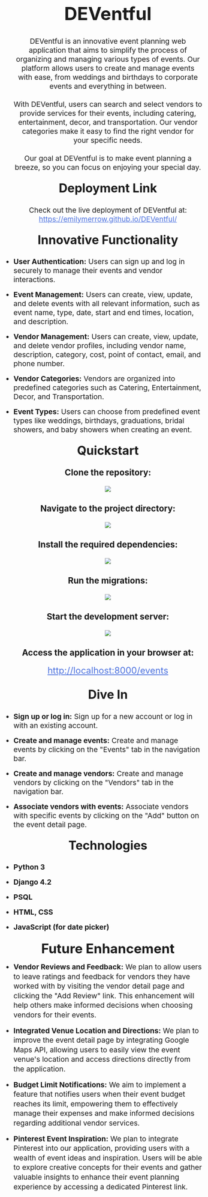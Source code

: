 <h1 align="center" style="font-size: 48px;">DEVentful</h1>

<div align="center">
  <p style="font-size: 1.2rem; line-height: 1.5rem; margin-top: 1.5rem;">
    DEVentful is an innovative event planning web application that aims to simplify the process of organizing and managing various types of events. Our platform allows users to create and manage events with ease, from weddings and birthdays to corporate events and everything in between.
  </p>
  <p style="font-size: 1.2rem; line-height: 1.5rem; margin-top: 1.5rem;">
    With DEVentful, users can search and select vendors to provide services for their events, including catering, entertainment, decor, and transportation. Our vendor categories make it easy to find the right vendor for your specific needs.
  </p>

  
  <p style="font-size: 1.2rem; line-height: 1.5rem; margin-top: 1.5rem;">
    Our goal at DEVentful is to make event planning a breeze, so you can focus on enjoying your special day.
  </p>
</div>


<div align="center">
  <h2 style="font-size: 2rem; margin-top: 1.5rem;">Deployment Link</h2>
  <p style="font-size: 1.2rem; line-height: 1.5rem;">
    Check out the live deployment of DEVentful at:<br>
    <a href="https://emilymerrow.github.io/DEVentful/" style="color: #4E73DF;">https://emilymerrow.github.io/DEVentful/</a>
  </p>
  <h2 style="font-size: 2rem; margin-top: 1.5rem;">Innovative Functionality</h2>
</div>
<div>
  <ul style="font-size: 1.2rem; line-height: 1.5rem; list-style-type: disc; margin: 0; padding: 0;">
    <li style="margin-bottom: 1rem;"><strong>User Authentication:</strong> Users can sign up and log in securely to manage their events and vendor interactions.</li>
    <li style="margin-bottom: 1rem;"><strong>Event Management:</strong> Users can create, view, update, and delete events with all relevant information, such as event name, type, date, start and end times, location, and description.</li>
    <li style="margin-bottom: 1rem;"><strong>Vendor Management:</strong> Users can create, view, update, and delete vendor profiles, including vendor name, description, category, cost, point of contact, email, and phone number.</li>
    <li style="margin-bottom: 1rem;"><strong>Vendor Categories:</strong> Vendors are organized into predefined categories such as Catering, Entertainment, Decor, and Transportation.</li>
    <li style="margin-bottom: 1rem;"><strong>Event Types:</strong> Users can choose from predefined event types like weddings, birthdays, graduations, bridal showers, and baby showers when creating an event.</li>
  </ul>
</div>

<div align="center">
  <h2 style="font-size: 2rem; margin-top: 1.5rem;">Quickstart</h2>
</div>
<div style="font-size: 1.2rem; line-height: 1.5rem; margin: 0; padding: 0;">
  <div style="margin-bottom: 2rem; text-align: center;">
    <strong style="font-size: 1.4rem;">Clone the repository:</strong>
    <br><br>
    <img src="https://i.imgur.com/7DvlwqB.png"/>
  </div>
  <div style="margin-bottom: 2rem; text-align: center;">
    <strong style="font-size: 1.4rem;">Navigate to the project directory:</strong>
    <br><br>
    <img src="https://i.imgur.com/99WOXh8.png"/>
  </div>
  <div style="margin-bottom: 2rem; text-align: center;">
    <strong style="font-size: 1.4rem;">Install the required dependencies:</strong>
    <br><br>
    <img src="https://i.imgur.com/gdwmUC3.png"/>
  </div>
  <div style="margin-bottom: 2rem; text-align: center;">
    <strong style="font-size: 1.4rem;">Run the migrations:</strong>
    <br><br>
    <img src="https://i.imgur.com/JmdUZx3.png"/>
  </div>
  <div style="margin-bottom: 2rem; text-align: center;">
    <strong style="font-size: 1.4rem;">Start the development server:</strong>
    <br><br>
    <img src="https://i.imgur.com/O7sliEp.png"/>
  </div>
  <div style="margin-bottom: 2rem; text-align: center;">
    <strong style="font-size: 1.4rem;">Access the application in your browser at:</strong>
    <br><br>
   <a href="http://localhost:8000/events" style="font-size: 1.5rem; margin-top: 0.5rem; text-decoration: underline; color: #4E73DF;">http://localhost:8000/events</a>
  </div>
</div>

<div align="center">
  <h2 style="font-size: 2rem; margin-top: 1.5rem;">Dive In</h2>
</div>
<div>
  <ul style="font-size: 1.2rem; line-height: 1.5rem; list-style-type: disc; margin: 0; padding: 0;">
    <li style="margin-bottom: 1rem;"><strong>Sign up or log in:</strong> Sign up for a new account or log in with an existing account.</li>
    <li style="margin-bottom: 1rem;"><strong>Create and manage events:</strong> Create and manage events by clicking on the "Events" tab in the navigation bar.</li>
    <li style="margin-bottom: 1rem;"><strong>Create and manage vendors:</strong> Create and manage vendors by clicking on the "Vendors" tab in the navigation bar.</li>
    <li style="margin-bottom: 1rem;"><strong>Associate vendors with events:</strong> Associate vendors with specific events by clicking on the "Add" button on the event detail page.</li>
  </ul>
</div>
<div align="center">
  <h2 style="font-size: 2rem; margin-top: 1.5rem;">Technologies</h2>
</div>
<div>
  <ul style="font-size: 1.2rem; line-height: 1.5rem; list-style-type: disc; margin: 0; padding: 0;">
    <li style="margin-bottom: 1rem;"><strong>Python 3</strong></li>
    <li style="margin-bottom: 1rem;"><strong>Django 4.2</strong></li>
    <li style="margin-bottom: 1rem;"><strong>PSQL</strong></li>
    <li style="margin-bottom: 1rem;"><strong>HTML, CSS</strong></li>
    <li style="margin-bottom: 1rem;"><strong>JavaScript (for date picker)</strong></li>
  </ul>
</div>

<div align="center">
  <h2 style="font-size: 2.2rem; margin-top: 1.5rem; margin-bottom: 1rem;">Future Enhancement</h2>
</div>
<div>
  <ul style="font-size: 1.2rem; line-height: 1.6rem; list-style-type: disc; margin: 0; padding: 0;">
    <li style="margin-bottom: 1rem;"><strong>Vendor Reviews and Feedback:</strong> We plan to allow users to leave ratings and feedback for vendors they have worked with by visiting the vendor detail page and clicking the "Add Review" link. This enhancement will help others make informed decisions when choosing vendors for their events.</li>
    <li style="margin-bottom: 1rem;"><strong>Integrated Venue Location and Directions:</strong> We plan to improve the event detail page by integrating Google Maps API, allowing users to easily view the event venue's location and access directions directly from the application.</li>
    <li style="margin-bottom: 1rem;"><strong>Budget Limit Notifications:</strong> We aim to implement a feature that notifies users when their event budget reaches its limit, empowering them to effectively manage their expenses and make informed decisions regarding additional vendor services.</li>
    <li style="margin-bottom: 1rem;"><strong>Pinterest Event Inspiration:</strong> We plan to integrate Pinterest into our application, providing users with a wealth of event ideas and inspiration. Users will be able to explore creative concepts for their events and gather valuable insights to enhance their event planning experience by accessing a dedicated Pinterest link.</li>
  </ul>
</div>
